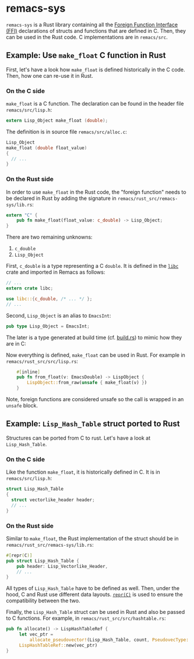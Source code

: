 # remacs-sys

`remacs-sys` is a Rust library containing all the [Foreign Function Interface (FFI)](https://doc.rust-lang.org/book/first-edition/ffi.html) declarations of structs and functions that are defined in C. Then, they can be used in the Rust code. C implementations are in `remacs/src`.

## Example: Use `make_float` C function in Rust

First, let's have a look how `make_float` is defined historically in the C code. Then, how one can re-use it in Rust.

### On the C side

`make_float` is a C function. The declaration can be found in the header file `remacs/src/lisp.h`:

```c
extern Lisp_Object make_float (double);
```

The definition is in source file `remacs/src/alloc.c`:

```c
Lisp_Object
make_float (double float_value)
{
  // ...
}
```

### On the Rust side

In order to use `make_float` in the Rust code, the "foreign function" needs to be declared in Rust by adding the signature in `remacs/rust_src/remacs-sys/lib.rs`:

```rust
extern "C" {
    pub fn make_float(float_value: c_double) -> Lisp_Object;
}
```

There are two remaining unknowns:
1. `c_double`
2. `Lisp_Object`

First, `c_double` is a type representing a C `double`. It is defined in the [`libc`](https://doc.rust-lang.org/book/first-edition/ffi.html#a-note-about-libc) crate and imported in Remacs as follows:

```rust
// ...
extern crate libc;

use libc::{c_double, /* ... */ };
// ...
```

Second, `Lisp_Object` is an alias to `EmacsInt`:

```rust
pub type Lisp_Object = EmacsInt;
```

The later is a type generated at build time (cf. [build.rs](http://doc.crates.io/build-script.html)) to mimic how they are in C:

Now everything is defined, `make_float` can be used in Rust. For example in `remacs/rust_src/src/lisp.rs`:

```rust
    #[inline]
    pub fn from_float(v: EmacsDouble) -> LispObject {
        LispObject::from_raw(unsafe { make_float(v) })
    }
```

Note, foreign functions are considered unsafe so the call is wrapped in an `unsafe` block.

## Example: `Lisp_Hash_Table` struct ported to Rust

Structures can be ported from C to rust. Let's have a look at `Lisp_Hash_Table`.

### On the C side

Like the function `make_float`, it is historically defined in C. It is in `remacs/src/lisp.h`:

```c
struct Lisp_Hash_Table
{
  struct vectorlike_header header;
  // ...
}
```

### On the Rust side

Similar to `make_float`, the Rust implementation of the struct should be in `remacs/rust_src/remacs-sys/lib.rs`:

```rust
#[repr(C)]
pub struct Lisp_Hash_Table {
    pub header: Lisp_Vectorlike_Header,
    // ...
}
```

All types of `Lisp_Hash_Table` have to be defined as well. Then, under the hood, C and Rust use different data layouts. [`repr(C)`](https://doc.rust-lang.org/nomicon/other-reprs.html#reprc) is used to ensure the compatibility between the two.

Finally, the `Lisp_Hash_Table` struct can be used in Rust and also be passed to C functions. For example, in `remacs/rust_src/src/hashtable.rs`:

```rust
pub fn allocate() -> LispHashTableRef {
     let vec_ptr =
         allocate_pseudovector!(Lisp_Hash_Table, count, PseudovecType::PVEC_HASH_TABLE);
     LispHashTableRef::new(vec_ptr)
}
```
